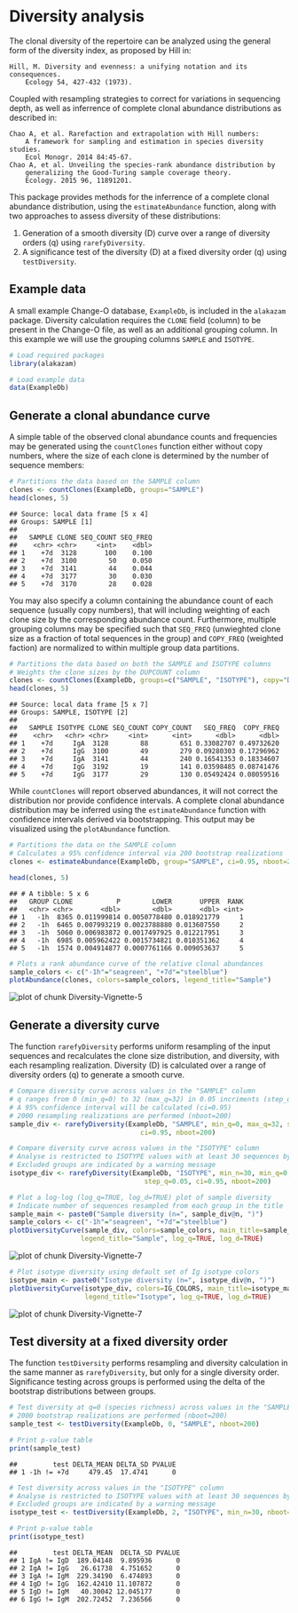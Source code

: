 Diversity analysis
====================


The clonal diversity of the repertoire can be analyzed using the general form
of the diversity index, as proposed by Hill in:

    Hill, M. Diversity and evenness: a unifying notation and its consequences. 
        Ecology 54, 427-432 (1973).

Coupled with resampling strategies to correct for variations in sequencing 
depth, as well as inferrence of complete clonal abundance distributions as 
described in:

    Chao A, et al. Rarefaction and extrapolation with Hill numbers: 
        A framework for sampling and estimation in species diversity studies. 
        Ecol Monogr. 2014 84:45-67.
    Chao A, et al. Unveiling the species-rank abundance distribution by 
        generalizing the Good-Turing sample coverage theory. 
        Ecology. 2015 96, 11891201.

This package provides methods for the inferrence of a complete clonal 
abundance distribution, using the `estimateAbundance` function, along with 
two approaches to assess diversity of these distributions: 

1. Generation of a smooth diversity (D) curve over a range of diversity orders (q) 
using `rarefyDiversity`.
2. A significance test of the diversity (D) at a fixed diversity order (q) using 
`testDiversity`.


## Example data

A small example Change-O database, `ExampleDb`, is included in the `alakazam` package. 
Diversity calculation requires the `CLONE` field (column) to be present in the 
Change-O file, as well as an additional grouping column. In this example we 
will use the grouping columns `SAMPLE` and `ISOTYPE`.


```r
# Load required packages
library(alakazam)

# Load example data
data(ExampleDb)
```

## Generate a clonal abundance curve

A simple table of the observed clonal abundance counts and frequencies may be
generated using the `countClones` function either without copy numbers, where
the size of each clone is determined by the number of sequence members:


```r
# Partitions the data based on the SAMPLE column
clones <- countClones(ExampleDb, groups="SAMPLE")
head(clones, 5)
```

```
## Source: local data frame [5 x 4]
## Groups: SAMPLE [1]
## 
##   SAMPLE CLONE SEQ_COUNT SEQ_FREQ
##    <chr> <chr>     <int>    <dbl>
## 1    +7d  3128       100    0.100
## 2    +7d  3100        50    0.050
## 3    +7d  3141        44    0.044
## 4    +7d  3177        30    0.030
## 5    +7d  3170        28    0.028
```

You may also specify a column containing the abundance count of each sequence 
(usually copy numbers), that will including weighting of each clone size by the 
corresponding abundance count. Furthermore, multiple grouping columns may be
specified such that `SEQ_FREQ` (unwieghted clone size as a fraction
of total sequences in the group) and `COPY_FREQ` (weighted faction) are 
normalized to within multiple group data partitions.


```r
# Partitions the data based on both the SAMPLE and ISOTYPE columns
# Weights the clone sizes by the DUPCOUNT column
clones <- countClones(ExampleDb, groups=c("SAMPLE", "ISOTYPE"), copy="DUPCOUNT")
head(clones, 5)
```

```
## Source: local data frame [5 x 7]
## Groups: SAMPLE, ISOTYPE [2]
## 
##   SAMPLE ISOTYPE CLONE SEQ_COUNT COPY_COUNT   SEQ_FREQ  COPY_FREQ
##    <chr>   <chr> <chr>     <int>      <int>      <dbl>      <dbl>
## 1    +7d     IgA  3128        88        651 0.33082707 0.49732620
## 2    +7d     IgG  3100        49        279 0.09280303 0.17296962
## 3    +7d     IgA  3141        44        240 0.16541353 0.18334607
## 4    +7d     IgG  3192        19        141 0.03598485 0.08741476
## 5    +7d     IgG  3177        29        130 0.05492424 0.08059516
```

While `countClones` will report observed abundances, it will not correct the
distribution nor provide confidence intervals. A complete clonal abundance 
distribution may be inferred using the `estimateAbundance` function with
confidence intervals derived via bootstrapping.  This output may be visualized
using the `plotAbundance` function.


```r
# Partitions the data on the SAMPLE column
# Calculates a 95% confidence interval via 200 bootstrap realizations
clones <- estimateAbundance(ExampleDb, group="SAMPLE", ci=0.95, nboot=200)
```

```r
head(clones, 5)
```

```
## # A tibble: 5 x 6
##   GROUP CLONE           P        LOWER       UPPER  RANK
##   <chr> <chr>       <dbl>        <dbl>       <dbl> <int>
## 1   -1h  8365 0.011999814 0.0050778480 0.018921779     1
## 2   -1h  6465 0.007993219 0.0023788880 0.013607550     2
## 3   -1h  5060 0.006983872 0.0017497925 0.012217951     3
## 4   -1h  6985 0.005962422 0.0015734821 0.010351362     4
## 5   -1h  1574 0.004914877 0.0007761166 0.009053637     5
```

```r
# Plots a rank abundance curve of the relative clonal abundances
sample_colors <- c("-1h"="seagreen", "+7d"="steelblue")
plotAbundance(clones, colors=sample_colors, legend_title="Sample")
```

![plot of chunk Diversity-Vignette-5](figure/Diversity-Vignette-5-1.png)


## Generate a diversity curve

The function `rarefyDiversity` performs uniform resampling of the input 
sequences and recalculates the clone size distribution, and diversity, with each 
resampling realization. Diversity (D) is calculated over a range of diversity 
orders (q) to generate a smooth curve.


```r
# Compare diversity curve across values in the "SAMPLE" column
# q ranges from 0 (min_q=0) to 32 (max_q=32) in 0.05 incriments (step_q=0.05)
# A 95% confidence interval will be calculated (ci=0.95)
# 2000 resampling realizations are performed (nboot=200)
sample_div <- rarefyDiversity(ExampleDb, "SAMPLE", min_q=0, max_q=32, step_q=0.05, 
                                 ci=0.95, nboot=200)

# Compare diversity curve across values in the "ISOTYPE" column
# Analyse is restricted to ISOTYPE values with at least 30 sequences by min_n=30
# Excluded groups are indicated by a warning message
isotype_div <- rarefyDiversity(ExampleDb, "ISOTYPE", min_n=30, min_q=0, max_q=32, 
                                  step_q=0.05, ci=0.95, nboot=200)
```


```r
# Plot a log-log (log_q=TRUE, log_d=TRUE) plot of sample diversity
# Indicate number of sequences resampled from each group in the title
sample_main <- paste0("Sample diversity (n=", sample_div@n, ")")
sample_colors <- c("-1h"="seagreen", "+7d"="steelblue")
plotDiversityCurve(sample_div, colors=sample_colors, main_title=sample_main, 
                  legend_title="Sample", log_q=TRUE, log_d=TRUE)
```

![plot of chunk Diversity-Vignette-7](figure/Diversity-Vignette-7-1.png)

```r
# Plot isotype diversity using default set of Ig isotype colors
isotype_main <- paste0("Isotype diversity (n=", isotype_div@n, ")")
plotDiversityCurve(isotype_div, colors=IG_COLORS, main_title=isotype_main, 
                   legend_title="Isotype", log_q=TRUE, log_d=TRUE)
```

![plot of chunk Diversity-Vignette-7](figure/Diversity-Vignette-7-2.png)

## Test diversity at a fixed diversity order

The function `testDiversity` performs resampling and diversity calculation in 
the same manner as `rarefyDiversity`, but only for a single diversity order. 
Significance testing across groups is performed using the delta of the bootstrap
distributions between groups.


```r
# Test diversity at q=0 (species richness) across values in the "SAMPLE" column
# 2000 bootstrap realizations are performed (nboot=200)
sample_test <- testDiversity(ExampleDb, 0, "SAMPLE", nboot=200)
```

```r
# Print p-value table
print(sample_test)
```

```
##         test DELTA_MEAN DELTA_SD PVALUE
## 1 -1h != +7d     479.45  17.4741      0
```


```r
# Test diversity across values in the "ISOTYPE" column
# Analyse is restricted to ISOTYPE values with at least 30 sequences by min_n=30
# Excluded groups are indicated by a warning message
isotype_test <- testDiversity(ExampleDb, 2, "ISOTYPE", min_n=30, nboot=200)
```

```r
# Print p-value table
print(isotype_test)
```

```
##         test DELTA_MEAN  DELTA_SD PVALUE
## 1 IgA != IgD  189.04148  9.895936      0
## 2 IgA != IgG   26.61738  4.751652      0
## 3 IgA != IgM  229.34190  6.474893      0
## 4 IgD != IgG  162.42410 11.107872      0
## 5 IgD != IgM   40.30042 12.045177      0
## 6 IgG != IgM  202.72452  7.236566      0
```
